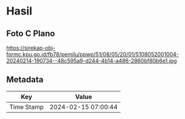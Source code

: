 # Hasil

## Foto C Plano

https://sirekap-obj-formc.kpu.go.id/fb78/pemilu/ppwp/51/08/05/20/01/5108052001004-20240214-190734--48c595a9-d244-4b14-a486-2860bf80b6e1.jpg


## Metadata

| Key        | Value               |
| ---------- | ------------------- |
| Time Stamp | 2024-02-15 07:00:44 |



